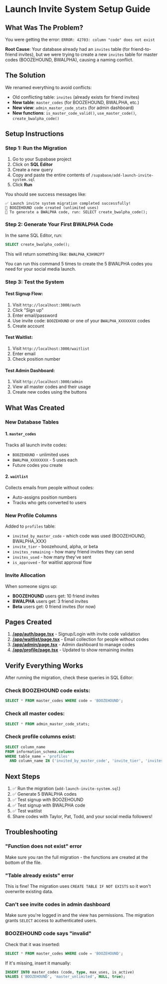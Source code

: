 # Launch Invite System Setup Guide

## What Was The Problem?

You were getting the error: `ERROR: 42703: column "code" does not exist`

**Root Cause**: Your database already had an `invites` table (for friend-to-friend invites), but we were trying to create a new `invites` table for master codes (BOOZEHOUND, BWALPHA), causing a naming conflict.

## The Solution

We renamed everything to avoid conflicts:
- Old conflicting table: `invites` (already exists for friend invites)
- **New table**: `master_codes` (for BOOZEHOUND, BWALPHA, etc.)
- **New view**: `admin_master_code_stats` (for admin dashboard)
- **New functions**: `is_master_code_valid()`, `use_master_code()`, `create_bwalpha_code()`

## Setup Instructions

### Step 1: Run the Migration

1. Go to your Supabase project
2. Click on **SQL Editor**
3. Create a new query
4. Copy and paste the entire contents of `/supabase/add-launch-invite-system.sql`
5. Click **Run**

You should see success messages like:
```
✅ Launch invite system migration completed successfully!
📝 BOOZEHOUND code created (unlimited uses)
🎯 To generate a BWALPHA code, run: SELECT create_bwalpha_code();
```

### Step 2: Generate Your First BWALPHA Code

In the same SQL Editor, run:
```sql
SELECT create_bwalpha_code();
```

This will return something like: `BWALPHA_K3H9N2P7`

You can run this command 5 times to create the 5 BWALPHA codes you need for your social media launch.

### Step 3: Test the System

#### Test Signup Flow:
1. Visit `http://localhost:3000/auth`
2. Click "Sign up"
3. Enter email/password
4. Use invite code: `BOOZEHOUND` or one of your `BWALPHA_XXXXXXXX` codes
5. Create account

#### Test Waitlist:
1. Visit `http://localhost:3000/waitlist`
2. Enter email
3. Check position number

#### Test Admin Dashboard:
1. Visit `http://localhost:3000/admin`
2. View all master codes and their usage
3. Create new codes using the buttons

## What Was Created

### New Database Tables

#### 1. `master_codes`
Tracks all launch invite codes:
- `BOOZEHOUND` - unlimited uses
- `BWALPHA_XXXXXXXX` - 5 uses each
- Future codes you create

#### 2. `waitlist`
Collects emails from people without codes:
- Auto-assigns position numbers
- Tracks who gets converted to users

### New Profile Columns

Added to `profiles` table:
- `invited_by_master_code` - which code was used (BOOZEHOUND, BWALPHA_XXX)
- `invite_tier` - boozehound, alpha, or beta
- `invites_remaining` - how many friend invites they can send
- `invites_used` - how many they've sent
- `is_approved` - for waitlist approval flow

### Invite Allocation

When someone signs up:
- **BOOZEHOUND** users get: 10 friend invites
- **BWALPHA** users get: 3 friend invites
- **Beta** users get: 0 friend invites (for now)

## Pages Created

1. **[/app/auth/page.tsx](../app/auth/page.tsx)** - Signup/Login with invite code validation
2. **[/app/waitlist/page.tsx](../app/waitlist/page.tsx)** - Email collection for people without codes
3. **[/app/admin/page.tsx](../app/admin/page.tsx)** - Admin dashboard to manage codes
4. **[/app/profile/page.tsx](../app/profile/page.tsx)** - Updated to show remaining invites

## Verify Everything Works

After running the migration, check these queries in SQL Editor:

### Check BOOZEHOUND code exists:
```sql
SELECT * FROM master_codes WHERE code = 'BOOZEHOUND';
```

### Check all master codes:
```sql
SELECT * FROM admin_master_code_stats;
```

### Check profile columns exist:
```sql
SELECT column_name
FROM information_schema.columns
WHERE table_name = 'profiles'
  AND column_name IN ('invited_by_master_code', 'invite_tier', 'invites_remaining');
```

## Next Steps

1. ✅ Run the migration (`add-launch-invite-system.sql`)
2. ✅ Generate 5 BWALPHA codes
3. ✅ Test signup with BOOZEHOUND
4. ✅ Test signup with BWALPHA code
5. ✅ Test waitlist
6. Share codes with Taylor, Pat, Todd, and your social media followers!

## Troubleshooting

### "Function does not exist" error
Make sure you ran the full migration - the functions are created at the bottom of the file.

### "Table already exists" error
This is fine! The migration uses `CREATE TABLE IF NOT EXISTS` so it won't overwrite existing data.

### Can't see invite codes in admin dashboard
Make sure you're logged in and the view has permissions. The migration grants `SELECT` access to authenticated users.

### BOOZEHOUND code says "invalid"
Check that it was inserted:
```sql
SELECT * FROM master_codes WHERE code = 'BOOZEHOUND';
```

If it's missing, insert it manually:
```sql
INSERT INTO master_codes (code, type, max_uses, is_active)
VALUES ('BOOZEHOUND', 'master_unlimited', NULL, true);
```
